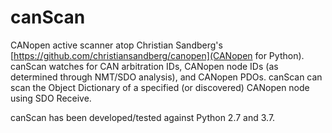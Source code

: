 # canScan

CANopen active scanner atop Christian Sandberg's
[https://github.com/christiansandberg/canopen](CANopen for Python). canScan
watches for CAN arbitration IDs, CANopen node IDs (as determined through
NMT/SDO analysis), and CANopen PDOs. canScan can scan the Object Dictionary
of a specified (or discovered) CANopen node using SDO Receive.

canScan has been developed/tested against Python 2.7 and 3.7.
